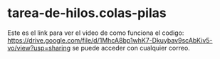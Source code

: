 # tarea-de-hilos.colas-pilas

Este es el link para ver el video de como funciona el codigo: 
https://drive.google.com/file/d/1MhcA8bp1whK7-Dkuybav9scAbKiv5-vo/view?usp=sharing
se puede acceder con cualquier correo.
